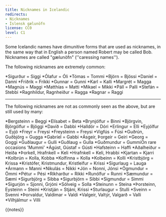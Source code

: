 ```yaml
---
title: Nicknames in Icelandic
redirects:
- Nicknames
- Íslensk gælunöfn
license: CC0
level: C1
---
```


Some Icelandic names have dimunitive forms that are used as nicknames, in the same way that in English a person named Robert may be called Bob. Nicknames are called "gælunöfn" (''caressing names''). 

The following nicknames are extremely common: 

*Sigurður = Siggi
*Ólafur = Óli
*Tómas = Tommi
*Björn = Bjössi
*Daníel = Danni
*Friðrik = Frikki
*Gunnar = Gunni
*Karl = Kalli
*Margrét = Magga
*Magnús = Maggi
*Matthías = Matti
*Mikael = Mikki
*Páll = Palli
*Stefán = Stebbi
*Ragnhildur, Ragnheiður = Ragga
*Ragnar = Raggi

***

The following nicknames are not as commonly seen as the above, but are still used by many:

*Bergsteinn = Beggi
*Elísabet = Beta
*Brynjólfur = Binni
*Björgvin, Björgólfur = Bjöggi
*Davíð = Dabbi
*Halldór = Dóri
*Erlingur = Elli
*Eyjólfur = Eyjó
*Freyr = Freysi
*Freysteinn = Freysi
*Vigfús = Fúsi
*Guðrún, Guðbjörg = Gugga
*Gabríel = Gabbi
*Ásgeir, Þorgeir = Geiri
*Georg = Goggi
*Guðlaugur = Gulli
*Guðlaug = Gulla
*Guðmundur = Gummi<ref>On rare occasions 'Mummi'</ref>
*Ágúst, Gústaf = Gústi
*Hafsteinn = Haffi
*Aðalheiður = Heiða
*Þorkell, Hrafnkell = Keli
*Hrafnkell = Keli, Hrabbi
*Kjartan = Kjarri
*Kolbrún = Kolla, Kobba
*Kolfinna = Kolla
*Kolbeinn = Kolli
*Kristbjörg = Krissa
*Kristófer, Kristmundur, Kristleifur = Krissi
*Sigurlaug = Lauga
*Ármann = Manni
*Nikulás = Nikki
*Jón = Nonni, Jónsi
*Ögmundur = Ömmi
*Pétur = Pési
*Ríkharður = Rikki
*Runólfur = Runni
*Sæmundur = Sæmi
*Sigurbjörg = Sibba
*Sigurbjörn = Sibbi
*Sigmundur = Simmi
*Sigurjón = Sjonni, Grjóni
*Sólveig = Solla
*Steinunn = Steina
*Þorsteinn, Eysteinn = Steini
*Kristján = Stjáni, Krissi
*Sturlaugur = Stulli
*Sveinn = Svenni
*Þorvaldur, Valdimar = Valdi
*Valgeir, Valtýr, Valgarð = Valli
*Vilhjálmur = Villi

{{notes}}
